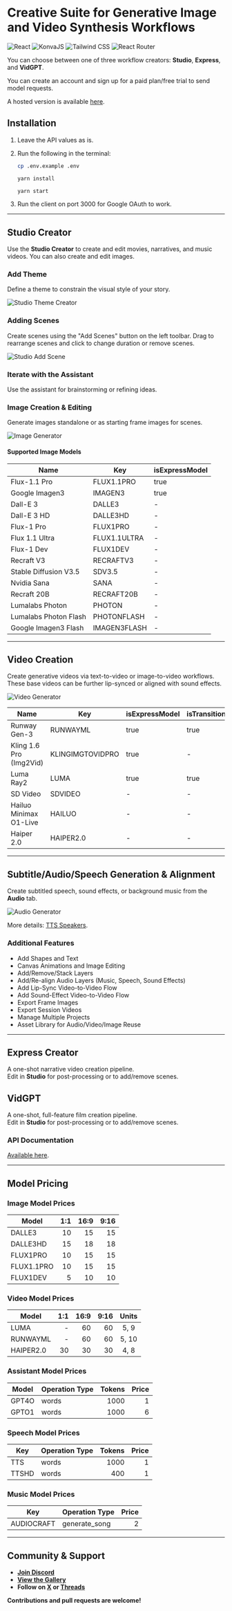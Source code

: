 
# Creative Suite for Generative Image and Video Synthesis Workflows

![React](https://img.shields.io/badge/React-20232a?style=for-the-badge&logo=react&logoColor=61dafb)
![KonvaJS](https://img.shields.io/badge/KonvaJS-FF6F00?style=for-the-badge&logoColor=white)
![Tailwind CSS](https://img.shields.io/badge/Tailwind_CSS-38b2ac?style=for-the-badge&logo=tailwind-css&logoColor=white)
![React Router](https://img.shields.io/badge/React_Router-CA4245?style=for-the-badge&logo=react-router&logoColor=white)


You can choose between one of three workflow creators: **Studio**, **Express**, and **VidGPT**.

You can create an account and sign up for a paid plan/free trial to send model requests.

A hosted version is available [here](https://app.samsar.one).

## Installation

1. Leave the API values as is.  
2. Run the following in the terminal:

   ```sh
   cp .env.example .env

   yarn install

   yarn start
   ```

3. Run the client on port 3000 for Google OAuth to work.

---

## Studio Creator

Use the **Studio Creator** to create and edit movies, narratives, and music videos. You can also create and edit images.

### Add Theme

Define a theme to constrain the visual style of your story.

![Studio Theme Creator](https://samsar-github.s3.us-west-2.amazonaws.com/theme.png)

### Adding Scenes

Create scenes using the "Add Scenes" button on the left toolbar. Drag to rearrange scenes and click to change duration or remove scenes.

![Studio Add Scene](https://samsar-github.s3.us-west-2.amazonaws.com/scenes.png)

### Iterate with the Assistant

Use the assistant for brainstorming or refining ideas.

### Image Creation & Editing

Generate images standalone or as starting frame images for scenes.

![Image Generator](https://samsar-github.s3.us-west-2.amazonaws.com/image.png)

#### Supported Image Models

| **Name**                 | **Key**         | **isExpressModel** |
|--------------------------|----------------|--------------------|
| Flux-1.1 Pro            | FLUX1.1PRO      | true               |
| Google Imagen3          | IMAGEN3         | true               |
| Dall-E 3                | DALLE3          | -                  |
| Dall-E 3 HD             | DALLE3HD        | -                  |
| Flux-1 Pro              | FLUX1PRO        | -                  |
| Flux 1.1 Ultra          | FLUX1.1ULTRA    | -                  |
| Flux-1 Dev              | FLUX1DEV        | -                  |
| Recraft V3              | RECRAFTV3       | -                  |
| Stable Diffusion V3.5   | SDV3.5          | -                  |
| Nvidia Sana             | SANA            | -                  |
| Recraft 20B             | RECRAFT20B      | -                  |
| Lumalabs Photon         | PHOTON          | -                  |
| Lumalabs Photon Flash   | PHOTONFLASH     | -                  |
| Google Imagen3 Flash    | IMAGEN3FLASH    | -                  |

---

## Video Creation

Create generative videos via text-to-video or image-to-video workflows. These base videos can be further lip-synced or aligned with sound effects.

![Video Generator](https://samsar-github.s3.us-west-2.amazonaws.com/video.png)

| **Name**                | **Key**              | **isExpressModel** | **isTransitionModel** |
|-------------------------|----------------------|--------------------|-----------------------|
| Runway Gen-3           | RUNWAYML             | true               | true                  |
| Kling 1.6 Pro (Img2Vid) | KLINGIMGTOVIDPRO     | true               | -                     |
| Luma Ray2              | LUMA                 | true               | true                  |
| SD Video               | SDVIDEO              | -                  | -                     |
| Hailuo Minimax O1-Live | HAILUO               | -                  | -                     |
| Haiper 2.0             | HAIPER2.0            | -                  | -                     |

---

## Subtitle/Audio/Speech Generation & Alignment

Create subtitled speech, sound effects, or background music from the **Audio** tab.

![Audio Generator](https://samsar-github.s3.us-west-2.amazonaws.com/audio.png)

More details: [TTS Speakers](https://docs.samsar.one/docs/speakers).

### Additional Features

- Add Shapes and Text  
- Canvas Animations and Image Editing  
- Add/Remove/Stack Layers  
- Add/Re-align Audio Layers (Music, Speech, Sound Effects)  
- Add Lip-Sync Video-to-Video Flow  
- Add Sound-Effect Video-to-Video Flow  
- Export Frame Images  
- Export Session Videos  
- Manage Multiple Projects  
- Asset Library for Audio/Video/Image Reuse  

---

## Express Creator

A one-shot narrative video creation pipeline.  
Edit in **Studio** for post-processing or to add/remove scenes.

## VidGPT

A one-shot, full-feature film creation pipeline.  
Edit in **Studio** for post-processing or to add/remove scenes.

### API Documentation

[Available here](https://docs.samsar.one).

---

## Model Pricing

### Image Model Prices

| **Model**     | **1:1** | **16:9** | **9:16** |
|--------------|--------:|--------:|--------:|
| DALLE3      | 10      | 15      | 15      |
| DALLE3HD    | 15      | 18      | 18      |
| FLUX1PRO    | 10      | 15      | 15      |
| FLUX1.1PRO  | 10      | 15      | 15      |
| FLUX1DEV    | 5       | 10      | 10      |

### Video Model Prices

| **Model**     | **1:1** | **16:9** | **9:16** | **Units** |
|--------------|--------:|--------:|--------:|:--------:|
| LUMA        | -      | 60      | 60      | 5, 9      |
| RUNWAYML    | -      | 60      | 60      | 5, 10     |
| HAIPER2.0   | 30     | 30      | 30      | 4, 8      |

### Assistant Model Prices

| **Model** | **Operation Type** | **Tokens** | **Price** |
|-----------|--------------------|-----------:|----------:|
| GPT4O     | words              | 1000       | 1         |
| GPTO1     | words              | 1000       | 6         |

### Speech Model Prices

| **Key**  | **Operation Type** | **Tokens** | **Price** |
|---------|--------------------|-----------:|----------:|
| TTS     | words             | 1000       | 1         |
| TTSHD   | words             | 400        | 1         |

### Music Model Prices

| **Key**    | **Operation Type** | **Price** |
|-----------|--------------------|----------:|
| AUDIOCRAFT | generate_song      | 2         |

---

## Community & Support

- **[Join Discord](https://discord.gg/2tbhKwRy)**
- **[View the Gallery](https://www.youtube.com/@samsar_one)**
- **Follow on [X](https://x.com/samsar_one) or [Threads](https://www.threads.net/@samsar_one_videos)**

**Contributions and pull requests are welcome!**

